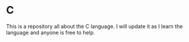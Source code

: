 # C
This is a repository all about the C language. I will update it as I learn the language and anyone is free to help.
